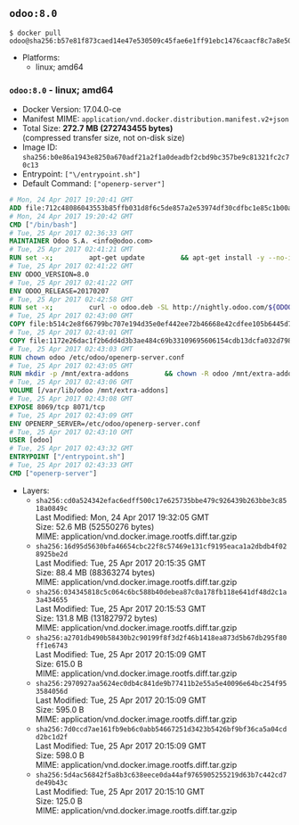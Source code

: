 ## `odoo:8.0`

```console
$ docker pull odoo@sha256:b57e81f873caed14e47e530509c45fae6e1ff91ebc1476caacf8c7a8e507fe8c
```

-	Platforms:
	-	linux; amd64

### `odoo:8.0` - linux; amd64

-	Docker Version: 17.04.0-ce
-	Manifest MIME: `application/vnd.docker.distribution.manifest.v2+json`
-	Total Size: **272.7 MB (272743455 bytes)**  
	(compressed transfer size, not on-disk size)
-	Image ID: `sha256:b0e86a1943e8250a670adf21a2f1a0deadbf2cbd9bc357be9c81321fc2c70c13`
-	Entrypoint: `["\/entrypoint.sh"]`
-	Default Command: `["openerp-server"]`

```dockerfile
# Mon, 24 Apr 2017 19:20:41 GMT
ADD file:712c48086043553b85ffb031d8f6c5de857a2e53974df30cdfbc1e85c1b00a25 in / 
# Mon, 24 Apr 2017 19:20:42 GMT
CMD ["/bin/bash"]
# Tue, 25 Apr 2017 02:36:33 GMT
MAINTAINER Odoo S.A. <info@odoo.com>
# Tue, 25 Apr 2017 02:41:21 GMT
RUN set -x;         apt-get update         && apt-get install -y --no-install-recommends             ca-certificates             curl             node-less             node-clean-css             python-gevent             python-pip             python-pyinotify             python-renderpm             python-support         && curl -o wkhtmltox.deb -SL http://nightly.odoo.com/extra/wkhtmltox-0.12.1.2_linux-jessie-amd64.deb         && echo '40e8b906de658a2221b15e4e8cd82565a47d7ee8 wkhtmltox.deb' | sha1sum -c -         && dpkg --force-depends -i wkhtmltox.deb         && apt-get -y install -f --no-install-recommends         && apt-get purge -y --auto-remove -o APT::AutoRemove::RecommendsImportant=false -o APT::AutoRemove::SuggestsImportant=false npm         && rm -rf /var/lib/apt/lists/* wkhtmltox.deb         && pip install psycogreen==1.0
# Tue, 25 Apr 2017 02:41:22 GMT
ENV ODOO_VERSION=8.0
# Tue, 25 Apr 2017 02:41:22 GMT
ENV ODOO_RELEASE=20170207
# Tue, 25 Apr 2017 02:42:58 GMT
RUN set -x;         curl -o odoo.deb -SL http://nightly.odoo.com/${ODOO_VERSION}/nightly/deb/odoo_${ODOO_VERSION}.${ODOO_RELEASE}_all.deb         && echo 'cd8c1dc9d2ddf5a538381eed85871a2e343ec8ae odoo.deb' | sha1sum -c -         && dpkg --force-depends -i odoo.deb         && apt-get update         && apt-get -y install -f --no-install-recommends         && rm -rf /var/lib/apt/lists/* odoo.deb
# Tue, 25 Apr 2017 02:43:00 GMT
COPY file:b514c2e8f66799bc707e194d35e0ef442ee72b46668e42cdfee105b6445d7eb0 in / 
# Tue, 25 Apr 2017 02:43:01 GMT
COPY file:1172e26dac1f2b6dd4d3b3ae484c69b33109695606154cdb13dcfa032d798e88 in /etc/odoo/ 
# Tue, 25 Apr 2017 02:43:03 GMT
RUN chown odoo /etc/odoo/openerp-server.conf
# Tue, 25 Apr 2017 02:43:05 GMT
RUN mkdir -p /mnt/extra-addons         && chown -R odoo /mnt/extra-addons
# Tue, 25 Apr 2017 02:43:06 GMT
VOLUME [/var/lib/odoo /mnt/extra-addons]
# Tue, 25 Apr 2017 02:43:08 GMT
EXPOSE 8069/tcp 8071/tcp
# Tue, 25 Apr 2017 02:43:09 GMT
ENV OPENERP_SERVER=/etc/odoo/openerp-server.conf
# Tue, 25 Apr 2017 02:43:10 GMT
USER [odoo]
# Tue, 25 Apr 2017 02:43:32 GMT
ENTRYPOINT ["/entrypoint.sh"]
# Tue, 25 Apr 2017 02:43:33 GMT
CMD ["openerp-server"]
```

-	Layers:
	-	`sha256:cd0a524342efac6edff500c17e625735bbe479c926439b263bbe3c8518a0849c`  
		Last Modified: Mon, 24 Apr 2017 19:32:05 GMT  
		Size: 52.6 MB (52550276 bytes)  
		MIME: application/vnd.docker.image.rootfs.diff.tar.gzip
	-	`sha256:16d95d5630bfa46654cbc22f8c57469e131cf9195eaca1a2dbdb4f028925be2d`  
		Last Modified: Tue, 25 Apr 2017 20:15:35 GMT  
		Size: 88.4 MB (88363274 bytes)  
		MIME: application/vnd.docker.image.rootfs.diff.tar.gzip
	-	`sha256:034345818c5c064c6bc588b40debea87c0a178fb118e641df48d2c1a3a434655`  
		Last Modified: Tue, 25 Apr 2017 20:15:53 GMT  
		Size: 131.8 MB (131827972 bytes)  
		MIME: application/vnd.docker.image.rootfs.diff.tar.gzip
	-	`sha256:a2701db490b58430b2c90199f8f3d2f46b1418ea873d5b67db295f80ff1e6743`  
		Last Modified: Tue, 25 Apr 2017 20:15:09 GMT  
		Size: 615.0 B  
		MIME: application/vnd.docker.image.rootfs.diff.tar.gzip
	-	`sha256:2970927aa5624ec0db4c841de9b77411b2e55a5e40096e64bc254f953584056d`  
		Last Modified: Tue, 25 Apr 2017 20:15:09 GMT  
		Size: 595.0 B  
		MIME: application/vnd.docker.image.rootfs.diff.tar.gzip
	-	`sha256:7d0ccd7ae161fb9eb6c0abb54667251d3423b5426bf9bf36ca5a04cdd2bc1d2f`  
		Last Modified: Tue, 25 Apr 2017 20:15:09 GMT  
		Size: 598.0 B  
		MIME: application/vnd.docker.image.rootfs.diff.tar.gzip
	-	`sha256:5d4ac56842f5a8b3c638eece0da44af9765905255219d63b7c442cd7de49b43c`  
		Last Modified: Tue, 25 Apr 2017 20:15:10 GMT  
		Size: 125.0 B  
		MIME: application/vnd.docker.image.rootfs.diff.tar.gzip
